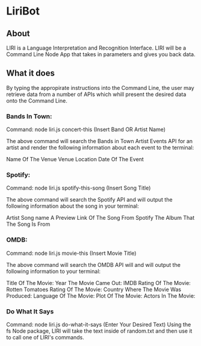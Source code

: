 # LiriBot

## About

LIRI is a Language Interpretation and Recognition Interface. LIRI will be a Command Line Node App that takes in parameters and gives you back data.

## What it does

By typing the appropirate instructions into the Command Line, the user may retrieve data from a number of APIs which whill present the desired data onto the Command Line. 

### Bands In Town:

Command: node liri.js concert-this (Insert Band OR Artist Name)

The above command will search the Bands in Town Artist Events API for an artist and render the following information about each event to the terminal:

Name Of The Venue
Venue Location
Date Of The Event


### Spotify:

Command: node liri.js spotify-this-song (Insert Song Title)

The above command will search the Spotify API and will output the following information about the song in your terminal:

Artist
Song name
A Preview Link Of The Song From Spotify
The Album That The Song Is From


### OMDB:

Command: node liri.js movie-this (Insert Movie Title)

The above command will search the OMDB API will and will output the following information to your terminal:

Title Of The Movie:
Year The Movie Came Out:
IMDB Rating Of The Movie:
Rotten Tomatoes Rating Of The Movie:
Country Where The Movie Was Produced:
Language Of The Movie:
Plot Of The Movie:
Actors In The Movie:

### Do What It Says

Command: node liri.js do-what-it-says (Enter Your Desired Text)
Using the fs Node package, LIRI will take the text inside of random.txt and then use it to call one of LIRI's commands.
